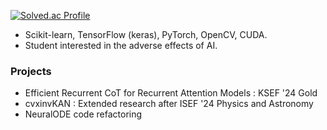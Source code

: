 [![Solved.ac Profile](http://mazassumnida.wtf/api/v2/generate_badge?boj=bllacovvqso)](https://solved.ac/bllacovvqso/)

- Scikit-learn, TensorFlow (keras), PyTorch, OpenCV, CUDA.
- Student interested in the adverse effects of AI.

### Projects
- Efficient Recurrent CoT for Recurrent Attention Models : KSEF '24 Gold
- cvxinvKAN : Extended research after ISEF '24 Physics and Astronomy
- NeuralODE code refactoring
